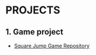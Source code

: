 # PROJECTS

## 1. Game project
- [Square Jump Game Repository](https://github.com/Carwels/GameProject)